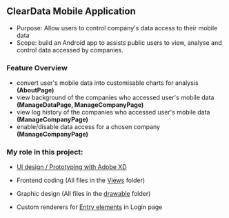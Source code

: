 ## ClearData Mobile Application

* Purpose: Allow users to control company's data access to their mobile data
* Scope:   build an Android app to assists public users to view, analyse and control data accessed by companies. 

### Feature Overview
* convert user's mobile data into customisable charts for analysis  **(AboutPage)**
* view background of the companies who accessed user's mobile data  **(ManageDataPage, ManageCompanyPage)**
* view log history of the companies who accessed user's mobile data **(ManageCompanyPage)**
* enable/disable data access for a chosen company                   **(ManageCompanyPage)**


### My role in this project: 

* [UI design / Prototyping with Adobe XD](https://xd.adobe.com/view/85b2e459-6308-46c3-948b-b25e30cfd2de-d0e1/)


* Frontend coding (All files in the [Views](https://github.com/NicoleTYF/ClearData-mobile/tree/master/ClearData/ClearData/Views) folder)
* Graphic design (All files in the [drawable](https://github.com/NicoleTYF/ClearData-mobile/tree/master/ClearData/ClearData.Android/Resources/drawable) folder)
* Custom renderers for [Entry elements](https://github.com/NicoleTYF/ClearData-mobile/blob/master/ClearData/ClearData.Android/LoginEntryRenderer.cs) in Login page 
